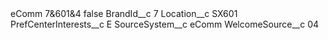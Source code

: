 <?xml version="1.0" encoding="UTF-8"?>
<CustomMetadata xmlns="http://soap.sforce.com/2006/04/metadata" xmlns:xsi="http://www.w3.org/2001/XMLSchema-instance" xmlns:xsd="http://www.w3.org/2001/XMLSchema">
    <label>eComm 7&amp;601&amp;4</label>
    <protected>false</protected>
    <values>
        <field>BrandId__c</field>
        <value xsi:type="xsd:string">7</value>
    </values>
    <values>
        <field>Location__c</field>
        <value xsi:type="xsd:string">SX601</value>
    </values>
    <values>
        <field>PrefCenterInterests__c</field>
        <value xsi:type="xsd:string">E</value>
    </values>
    <values>
        <field>SourceSystem__c</field>
        <value xsi:type="xsd:string">eComm</value>
    </values>
    <values>
        <field>WelcomeSource__c</field>
        <value xsi:type="xsd:string">04</value>
    </values>
</CustomMetadata>

